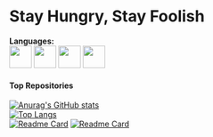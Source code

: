 # Stay Hungry, Stay Foolish
**Languages:**  
<code><img height="40" src="https://www.lwhttpd.org/icons/cpp.png"></code>
<code><img height="40" src="https://www.lwhttpd.org/icons/java.png"></code>
<code><img height="40" src="https://www.lwhttpd.org/icons/python.png"></code>
<code><img height="40" src="https://www.lwhttpd.org/icons/linux.png"></code>

#### Top Repositories
[![Anurag's GitHub stats](https://github-readme-stats.vercel.app/api?username=YukPingFong&count_private=true&show_icons=true)](https://github.com/YukPingFong/lwhttpd)  
[![Top Langs](https://github-readme-stats.vercel.app/api/top-langs/?username=YukPingFong&layout=compact)](https://github.com/YukPingFong/lwhttpd)  
[![Readme Card](https://github-readme-stats.vercel.app/api/pin/?username=YukPingFong&repo=lwhttpd)](https://github.com/YukPingFong/lwhttpd)
[![Readme Card](https://github-readme-stats.vercel.app/api/pin/?username=YukPingFong&repo=log4cpp)](https://github.com/YukPingFong/log4cpp)  
